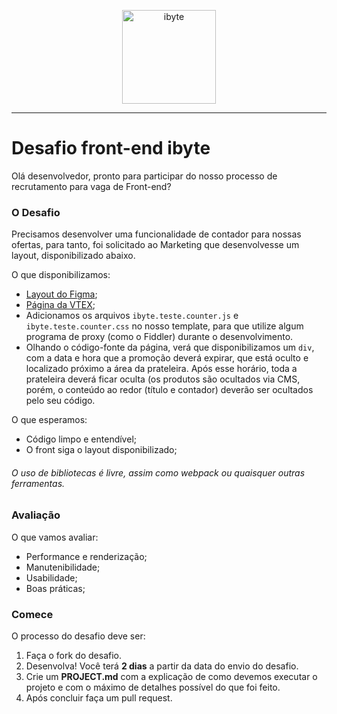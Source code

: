 <p align="center">
  <a href="https://www.ibyte.com.br">
      <img src="https://scontent.fthe12-1.fna.fbcdn.net/v/t1.6435-9/129073564_3513335685386154_929115526915382002_n.png?_nc_cat=103&ccb=1-3&_nc_sid=973b4a&_nc_ohc=BZxu9HgLQh8AX9CZ-ap&_nc_ht=scontent.fthe12-1.fna&oh=7abaf7e4117fd31e761296280cf9ea04&oe=60C493C1" alt="ibyte" width="150px"/>
  </a>
</p>

___

# Desafio front-end ibyte

Olá desenvolvedor, pronto para participar do nosso processo de recrutamento para vaga de Front-end?

### O Desafio

Precisamos desenvolver uma funcionalidade de contador para nossas ofertas, para tanto, foi solicitado ao Marketing que desenvolvesse um layout, disponibilizado abaixo.

O que disponibilizamos:
- [Layout do Figma](https://www.figma.com/file/47pYu3yUYXQom7SERgJwC8/ibyte?node-id=125%3A2699);
- [Página da VTEX](https://www.ibyte.com.br/?lid=9ad253bf-6893-4925-8540-403c57c951bb);
- Adicionamos os arquivos `ibyte.teste.counter.js` e `ibyte.teste.counter.css` no nosso template, para que utilize algum programa de proxy (como o Fiddler) durante o desenvolvimento.
- Olhando o código-fonte da página, verá que disponibilizamos um `div`, com a data e hora que a promoção deverá expirar, que está oculto e localizado próximo a área da prateleira. Após esse horário, toda a prateleira deverá ficar oculta (os produtos são ocultados via CMS, porém, o conteúdo ao redor (título e contador) deverão ser ocultados pelo seu código.

O que esperamos:
- Código limpo e entendível;
- O front siga o layout disponibilizado;

###### O uso de bibliotecas é livre, assim como webpack ou quaisquer outras ferramentas.

### Avaliação

O que vamos avaliar:

- Performance e renderização;
- Manutenibilidade;
- Usabilidade;
- Boas práticas;

### Comece

O processo do desafio deve ser:

1. Faça o fork do desafio.
2. Desenvolva! Você terá **2 dias** a partir da data do envio do desafio.
3. Crie um **PROJECT.md** com a explicação de como devemos executar o projeto e com o máximo de detalhes possível do que foi feito.
4. Após concluir faça um pull request.
